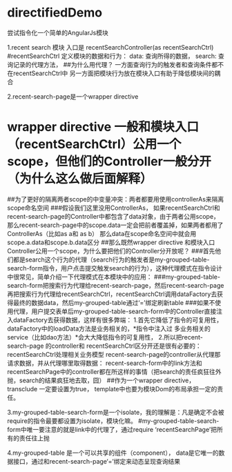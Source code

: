 # directifiedDemo
尝试指令化一个简单的AngularJs模块

1.recent search 模块 入口是 recentSearchController(as recentSearchCtrl)
    #recentSearchCtrl 定义模块的数据和行为：
        data: 查询所得的数据，
        search: 查询记录的代理方法，
        ##为什么用代理？
            一方面查询行为的触发者和查询条件都不在recentSearchCtrl中
            另一方面把模块行为放在模块入口有助于降低模块间的耦合

2.recent-search-page是一个wrapper directive
  # wrapper directive 一般和模块入口（recentSearchCtrl）公用一个scope，但他们的Controller一般分开（为什么这么做后面解释）
  ##为了更好的隔离两者scope的中变量冲突：两者都要用使用controllerAs来隔离scope命名空间
  ###假设我们这里没用ControllerAs， 如果recentSearchCtrl和recent-search-page的Controller中都包含了data对象，由于两者公用scope，那么recent-search-page中的scope.data一定会把前者覆盖掉，如果两者都用了ControllerAs（比如as a和 as b）
     那么data在scope命名空间中就会用scope.a.data和scope.b.data区分
  ##那么既然wrapper directive 和模块入口Controller公用一个scope，为什么要把他们的Controller分开放呢？
  ###首先他们都是search这个行为的代理（search行为的触发者是my-grouped-table-search-form指令，用户点击提交触发search的行为），这种代理模式在指令设计中很常见，简单介绍一下代理模式在本模块中的应用：
            ###my-grouped-table-search-form把搜索行为代理给recent-search-page，然后recent-search-page再把搜索行为代理给recentSearchCtrl，recentSearchCtrl调用dataFactory去获得最终的数据data，然后my-grouped-table通过‘=’绑定刷新table
            ###如果不使用代理，用户提交表单后my-grouped-table-search-form中的Controller直接注入dataFactory去获得数据，这样有很多弊端：
            1.首先它降低了指令的可复用性，dataFactory中的loadData方法是业务相关的，*指令中注入过
            多业务相关的service（比如dao方法）*会大大降低指令的可复用性，
            2.所以把recent-search-page 的controller和 recentSearchCtrl区分开还是很有必要的：
                recentSearchCtrl处理相关业务模型
                recent-search-page的controller从代理那请求数据，并从代理哪里取得数据：
                    recent-search-form中的link方法和recentSearchPage中的controller都在所这样的事情（把search的责任疯狂往外抛，search的结果疯狂地去取，囧）
        ##作为一个wrapper directive，transclude 一定要设置为true， template中也要为模块Dom的布局承担一定的责任。

3.my-grouped-table-search-form是一个isolate，我的理解是：凡是确定不会被require的指令最要都设置为isolate，模块化嘛。
    #my-grouped-table-search-form中唯一要注意的就是link中的代理了，通过require ‘recentSearchPage’把所有的责任往上抛

4.my-grouped-table 是一个可以共享的组件（component）， data是它唯一的数据接口，通过和recent-search-page‘=’绑定来动态呈现查询结果
